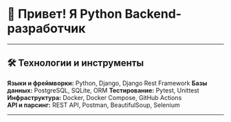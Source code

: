 # 👋 Привет! Я Python Backend-разработчик

---

## 🛠 Технологии и инструменты
**Языки и фреймворки:** Python, Django, Django Rest Framework 
**Базы данных:** PostgreSQL, SQLite, ORM
**Тестирование:** Pytest, Unittest 
**Инфраструктура:** Docker, Docker Compose, GitHub Actions  
**API и парсинг:** REST API, Postman, BeautifulSoup, Selenium  

---

